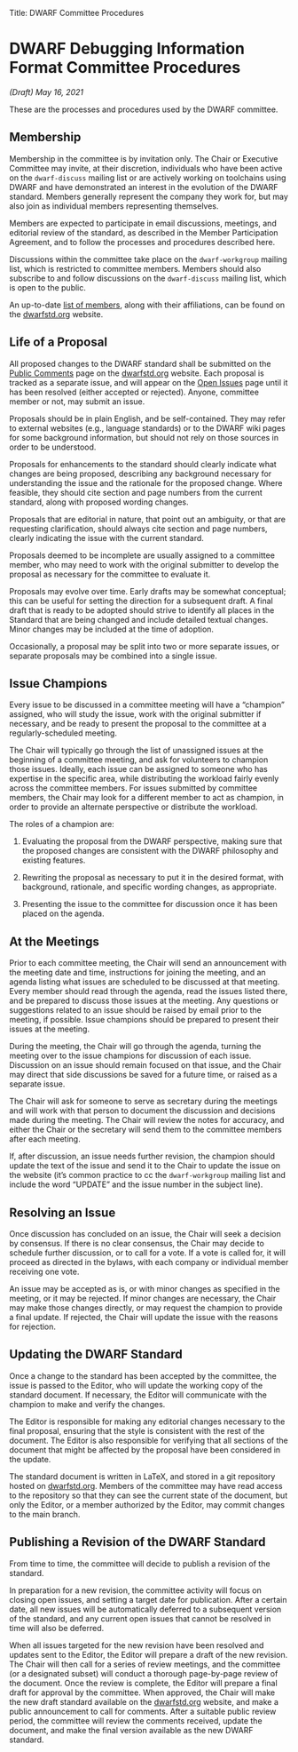 Title: DWARF Committee Procedures

# DWARF Debugging Information Format Committee Procedures

*(Draft) May 16, 2021*

These are the processes and procedures used by the DWARF committee.


## Membership

Membership in the committee is by invitation only. The Chair or
Executive Committee may invite, at their discretion, individuals who
have been active on the `dwarf-discuss` mailing list or are actively
working on toolchains using DWARF and have demonstrated an interest in
the evolution of the DWARF standard. Members generally represent the
company they work for, but may also join as individual members
representing themselves.

Members are expected to participate in email discussions, meetings, and
editorial review of the standard, as described in the Member
Participation Agreement, and to follow the processes and procedures
described here.

Discussions within the committee take place on the `dwarf-workgroup`
mailing list, which is restricted to committee members. Members should
also subscribe to and follow discussions on the `dwarf-discuss` mailing
list, which is open to the public.

An up-to-date [list of members][members], along with their affiliations,
can be found on the [dwarfstd.org][home] website.


## Life of a Proposal

All proposed changes to the DWARF standard shall be submitted on the
[Public Comments][comment] page on the [dwarfstd.org][home] website.
Each proposal is tracked as a separate issue, and will appear on the
[Open Issues][issues] page until it has been resolved (either accepted
or rejected). Anyone, committee member or not, may submit an issue.

Proposals should be in plain English, and be self-contained. They may
refer to external websites (e.g., language standards) or to the DWARF
wiki pages for some background information, but should not rely on those
sources in order to be understood.

Proposals for enhancements to the standard should clearly indicate what
changes are being proposed, describing any background necessary for
understanding the issue and the rationale for the proposed change. Where
feasible, they should cite section and page numbers from the current
standard, along with proposed wording changes.

Proposals that are editorial in nature, that point out an ambiguity, or
that are requesting clarification, should always cite section and page
numbers, clearly indicating the issue with the current standard.

Proposals deemed to be incomplete are usually assigned to a committee
member, who may need to work with the original submitter to develop the
proposal as necessary for the committee to evaluate it.

Proposals may evolve over time. Early drafts may be somewhat conceptual;
this can be useful for setting the direction for a subsequent draft. A
final draft that is ready to be adopted should strive to identify all
places in the Standard that are being changed and include detailed
textual changes. Minor changes may be included at the time of adoption.

Occasionally, a proposal may be split into two or more separate issues,
or separate proposals may be combined into a single issue.


## Issue Champions

Every issue to be discussed in a committee meeting will have a
“champion” assigned, who will study the issue, work with the original
submitter if necessary, and be ready to present the proposal to the
committee at a regularly-scheduled meeting.

The Chair will typically go through the list of unassigned issues at the
beginning of a committee meeting, and ask for volunteers to champion
those issues. Ideally, each issue can be assigned to someone who has
expertise in the specific area, while distributing the workload fairly
evenly across the committee members. For issues submitted by committee
members, the Chair may look for a different member to act as
champion, in order to provide an alternate perspective or distribute
the workload.

The roles of a champion are:

1. Evaluating the proposal from the DWARF perspective, making sure that
the proposed changes are consistent with the DWARF philosophy and
existing features.

2. Rewriting the proposal as necessary to put it in the desired format,
with background, rationale, and specific wording changes, as
appropriate.

3. Presenting the issue to the committee for discussion once it has been
placed on the agenda.


## At the Meetings

Prior to each committee meeting, the Chair will send an announcement
with the meeting date and time, instructions for joining the meeting,
and an agenda listing what issues are scheduled to be discussed at that
meeting. Every member should read through the agenda, read the issues
listed there, and be prepared to discuss those issues at the meeting.
Any questions or suggestions related to an issue should be raised by
email prior to the meeting, if possible. Issue champions should be
prepared to present their issues at the meeting.

During the meeting, the Chair will go through the agenda, turning the
meeting over to the issue champions for discussion of each issue.
Discussion on an issue should remain focused on that issue, and the
Chair may direct that side discussions be saved for a future time, or
raised as a separate issue.

The Chair will ask for someone to serve as secretary during the meetings
and will work with that person to document the discussion and decisions
made during the meeting. The Chair will review the notes for accuracy,
and either the Chair or the secretary will send them to the committee
members after each meeting.

If, after discussion, an issue needs further revision, the champion
should update the text of the issue and send it to the Chair to update
the issue on the website (it’s common practice to cc the
`dwarf-workgroup` mailing list and include the word “UPDATE” and the
issue number in the subject line).


## Resolving an Issue

Once discussion has concluded on an issue, the Chair will seek a
decision by consensus. If there is no clear consensus, the Chair may
decide to schedule further discussion, or to call for a vote. If a vote
is called for, it will proceed as directed in the bylaws, with each
company or individual member receiving one vote.

An issue may be accepted as is, or with minor changes as specified in
the meeting, or it may be rejected. If minor changes are necessary, the
Chair may make those changes directly, or may request the champion to
provide a final update. If rejected, the Chair will update the issue
with the reasons for rejection.


## Updating the DWARF Standard

Once a change to the standard has been accepted by the committee, the
issue is passed to the Editor, who will update the working copy of the
standard document. If necessary, the Editor will communicate with the
champion to make and verify the changes.

The Editor is responsible for making any editorial changes necessary to
the final proposal, ensuring that the style is consistent with the rest
of the document. The Editor is also responsible for verifying that all
sections of the document that might be affected by the proposal have
been considered in the update.

The standard document is written in LaTeX, and stored in a git
repository hosted on [dwarfstd.org][home]. Members of the committee may
have read access to the repository so that they can see the current
state of the document, but only the Editor, or a member authorized by
the Editor, may commit changes to the main branch.


## Publishing a Revision of the DWARF Standard

From time to time, the committee will decide to publish a revision of
the standard.

In preparation for a new revision, the committee activity will focus on
closing open issues, and setting a target date for publication. After a
certain date, all new issues will be automatically deferred to a
subsequent version of the standard, and any current open issues that
cannot be resolved in time will also be deferred.

When all issues targeted for the new revision have been resolved and
updates sent to the Editor, the Editor will prepare a draft of the new
revision. The Chair will then call for a series of review meetings, and
the committee (or a designated subset) will conduct a thorough
page-by-page review of the document. Once the review is complete, the
Editor will prepare a final draft for approval by the committee. When
approved, the Chair will make the new draft standard available on the
[dwarfstd.org][home] website, and make a public announcement to call for
comments. After a suitable public review period, the committee will
review the comments received, update the document, and make the final
version available as the new DWARF standard.

[home]: index.html
[comment]: comment.html
[members]: members.html
[issues]: issues.html
